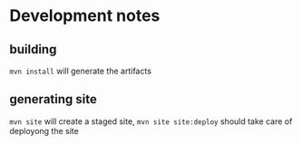 # Development notes

## building

`mvn install` will generate the artifacts

## generating site

`mvn site` will create a staged site, `mvn site site:deploy` should take care of deployong the site